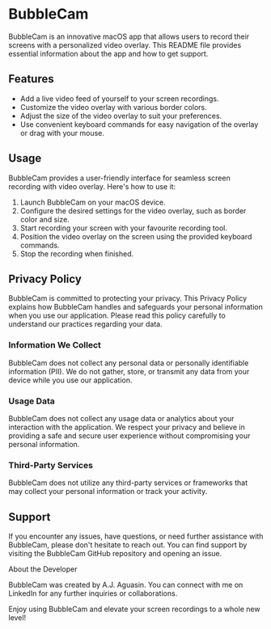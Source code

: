 # BubbleCam

BubbleCam is an innovative macOS app that allows users to record their screens with a personalized video overlay. This README file provides essential information about the app and how to get support.

## Features

- Add a live video feed of yourself to your screen recordings.
- Customize the video overlay with various border colors.
- Adjust the size of the video overlay to suit your preferences.
- Use convenient keyboard commands for easy navigation of the overlay or drag with your mouse.

## Usage

BubbleCam provides a user-friendly interface for seamless screen recording with video overlay. Here's how to use it:

1. Launch BubbleCam on your macOS device.
2. Configure the desired settings for the video overlay, such as border color and size.
3. Start recording your screen with your favourite recording tool.
4. Position the video overlay on the screen using the provided keyboard commands.
5. Stop the recording when finished.

## Privacy Policy

BubbleCam is committed to protecting your privacy. This Privacy Policy explains how BubbleCam handles and safeguards your personal information when you use our application. Please read this policy carefully to understand our practices regarding your data.

### Information We Collect

BubbleCam does not collect any personal data or personally identifiable information (PII). We do not gather, store, or transmit any data from your device while you use our application.

### Usage Data

BubbleCam does not collect any usage data or analytics about your interaction with the application. We respect your privacy and believe in providing a safe and secure user experience without compromising your personal information.

### Third-Party Services

BubbleCam does not utilize any third-party services or frameworks that may collect your personal information or track your activity.

## Support

If you encounter any issues, have questions, or need further assistance with BubbleCam, please don't hesitate to reach out. You can find support by visiting the BubbleCam GitHub repository and opening an issue.

About the Developer

BubbleCam was created by A.J. Aguasin. You can connect with me on LinkedIn for any further inquiries or collaborations.

Enjoy using BubbleCam and elevate your screen recordings to a whole new level!
